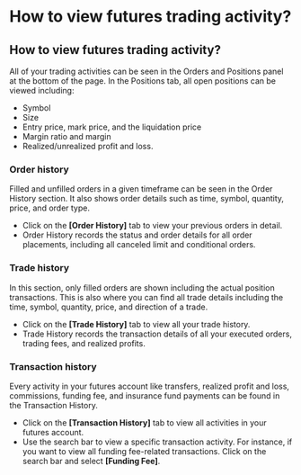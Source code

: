 # How to view futures trading activity?

## **How to view futures trading activity?**&#x20;

All of your trading activities can be seen in the Orders and Positions panel at the bottom of the page. In the Positions tab, all open positions can be viewed including:

* Symbol
* Size
* Entry price, mark price, and the liquidation price
* Margin ratio and margin
* Realized/unrealized profit and loss.

### Order history

Filled and unfilled orders in a given timeframe can be seen in the Order History section. It also shows order details such as time, symbol, quantity, price, and order type.

* Click on the **\[Order History]** tab to view your previous orders in detail.
* Order History records the status and order details for all order placements, including all canceled limit and conditional orders.

### Trade history

In this section, only filled orders are shown including the actual position transactions. This is also where you can find all trade details including the time, symbol, quantity, price, and direction of a trade.

* Click on the **\[Trade History]** tab to view all your trade history.
* Trade History records the transaction details of all your executed orders, trading fees, and realized profits.

### Transaction history

Every activity in your futures account like transfers, realized profit and loss, commissions, funding fee, and insurance fund payments can be found in the Transaction History.

* Click on the **\[Transaction History]** tab to view all activities in your futures account.
* Use the search bar to view a specific transaction activity. For instance, if you want to view all funding fee-related transactions. Click on the search bar and select **\[Funding Fee]**.
